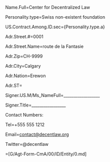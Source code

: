 Name.Full=Center for Decentralized Law

Personality.type=Swiss non-existent foundation

US.Contract.Among.ID.sec={Personality.type.a}

Adr.Street.#=0001

Adr.Street.Name=route de la Fantasie

Adr.Zip=CH-9999

Adr.City=Calgary 

Adr.Nation=Erewon

Adr.ST=</i>

Signer.US.M/Ms_NameFull=__________________

Signer.Title=_________________


Contact Numbers:

Tel=+555 555 1212


Email=contact@decentlaw.org

Twitter=@decentlaw

=[G/Agt-Form-CmA/00/ID/Entity/0.md]
